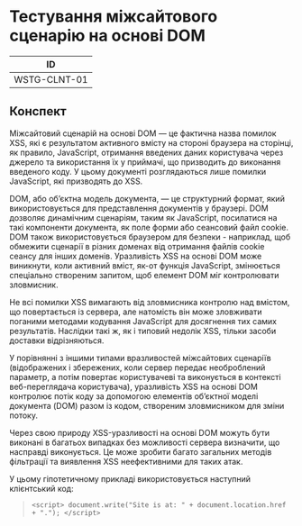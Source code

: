 # Тестування міжсайтового сценарію на основі DOM

|ID|
|:---:|
|WSTG-CLNT-01|

## Конспект

Міжсайтовий сценарій на основі DOM — це фактична назва помилок XSS, які є результатом активного вмісту на стороні браузера на сторінці, як правило, JavaScript, отримання введених даних користувача через джерело та використання їх у приймачі, що призводить до виконання введеного коду. У цьому документі розглядаються лише помилки JavaScript, які призводять до XSS.

DOM, або об’єктна модель документа, — це структурний формат, який використовується для представлення документів у браузері. DOM дозволяє динамічним сценаріям, таким як JavaScript, посилатися на такі компоненти документа, як поле форми або сеансовий файл cookie. DOM також використовується браузером для безпеки - наприклад, щоб обмежити сценарії в різних доменах від отримання файлів cookie сеансу для інших доменів. Уразливість XSS на основі DOM може виникнути, коли активний вміст, як-от функція JavaScript, змінюється спеціально створеним запитом, щоб елемент DOM міг контролювати зловмисник.

Не всі помилки XSS вимагають від зловмисника контролю над вмістом, що повертається із сервера, але натомість він може зловживати поганими методами кодування JavaScript для досягнення тих самих результатів. Наслідки такі ж, як і типовий недолік XSS, тільки засоби доставки відрізняються.

У порівнянні з іншими типами вразливостей міжсайтових сценаріїв (відображених і збережених, коли сервер передає необроблений параметр, а потім повертає користувачеві та виконується в контексті веб-переглядача користувача), уразливість XSS на основі DOM контролює потік коду за допомогою елементів об’єктної моделі документа (DOM) разом із кодом, створеним зловмисником для зміни потоку.

Через свою природу XSS-уразливості на основі DOM можуть бути виконані в багатьох випадках без можливості сервера визначити, що насправді виконується. Це може зробити багато загальних методів фільтрації та виявлення XSS неефективними для таких атак.

У цьому гіпотетичному прикладі використовується наступний клієнтський код:

> `<script>
> document.write("Site is at: " + document.location.href + ".");
> </script>`
